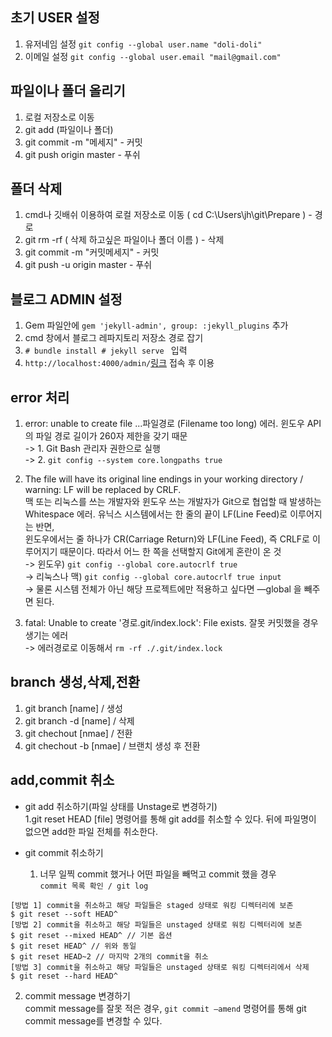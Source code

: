 ## 초기 USER 설정
  1. 유저네임 설정 `git config --global user.name "doli-doli"`
  2. 이메일 설정 `git config --global user.email "mail@gmail.com"`
  
## 파일이나 폴더 올리기
  1. 로컬 저장소로 이동
  2. git add (파일이나 폴더)
  3. git commit -m "메세지" - 커밋
  4. git push origin master - 푸쉬
  
## 폴더 삭제
  1. cmd나 깃배쉬 이용하여 로컬 저장소로 이동 ( cd C:\Users\jh\git\Prepare ) - 경로
  2. git rm -rf ( 삭제 하고싶은 파일이나 폴더 이름 ) - 삭제
  3. git commit -m "커밋메세지" - 커밋
  4. git push -u origin master - 푸쉬
  
## 블로그 ADMIN 설정
  1. Gem 파일안에 `gem 'jekyll-admin', group: :jekyll_plugins` 추가
  2. cmd 창에서 블로그 레파지토리 저장소 경로 잡기
  3. `# bundle install # jekyll serve ` 입력
  4. `http://localhost:4000/admin/`[링크](http://localhost:4000/admin/) 접속 후 이용

## error 처리
  1. error: unable to create file ...파일경로 (Filename too long) 에러. 윈도우 API의 파일 경로 길이가 260자 제한을 갖기 때문<br/> 
  -> 1. Git Bash 관리자 권한으로 실행<br/> 
  -> 2. `git config --system core.longpaths true`
  
  2. The file will have its original line endings in your working directory / warning: LF will be replaced by CRLF.  <br/>
  맥 또는 리눅스를 쓰는 개발자와 윈도우 쓰는 개발자가 Git으로 협업할 때 발생하는 Whitespace 에러. 유닉스 시스템에서는 한 줄의 끝이 LF(Line Feed)로 이루어지는 반면,<br/>
  윈도우에서는 줄 하나가 CR(Carriage Return)와 LF(Line Feed), 즉 CRLF로 이루어지기 때문이다. 따라서 어느 한 쪽을 선택할지 Git에게 혼란이 온 것<br/>
  -> 윈도우) `git config --global core.autocrlf true` <br/>
  -> 리눅스나 맥) `git config --global core.autocrlf true input` <br/>
  -> 물론 시스템 전체가 아닌 해당 프로젝트에만 적용하고 싶다면 —global 을 빼주면 된다.<br/>
  
  3. fatal: Unable to create '경로.git/index.lock': File exists. 잘못 커밋했을 경우 생기는 에러<br/>
  -> 에러경로로 이동해서 `rm -rf ./.git/index.lock`<br/>


## branch 생성,삭제,전환
  1. git branch [name] / 생성
  2. git branch -d [name] / 삭제
  3. git chechout [nmae] / 전환
  4. git chechout -b [nmae] / 브랜치 생성 후 전환


## add,commit 취소
  - git add 취소하기(파일 상태를 Unstage로 변경하기)<br/>
    1.git reset HEAD [file] 명령어를 통해 git add를 취소할 수 있다. 뒤에 파일명이 없으면 add한 파일 전체를 취소한다.
  
  - git commit 취소하기
    1. 너무 일찍 commit 했거나 어떤 파일을 빼먹고 commit 했을 경우 <br/>
     `commit 목록 확인 / git log` <br/>
~~~
[방법 1] commit을 취소하고 해당 파일들은 staged 상태로 워킹 디렉터리에 보존
$ git reset --soft HEAD^
[방법 2] commit을 취소하고 해당 파일들은 unstaged 상태로 워킹 디렉터리에 보존
$ git reset --mixed HEAD^ // 기본 옵션
$ git reset HEAD^ // 위와 동일
$ git reset HEAD~2 // 마지막 2개의 commit을 취소
[방법 3] commit을 취소하고 해당 파일들은 unstaged 상태로 워킹 디렉터리에서 삭제
$ git reset --hard HEAD^
~~~

  2. commit message 변경하기<br/>
  commit message를 잘못 적은 경우, `git commit –amend` 명령어를 통해 git commit message를 변경할 수 있다.
